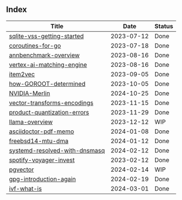 ## Index

Title                                                           |Date       |Status
----------------------------------------------------------------|-----------|-------
[sqlite-vss-getting-started](./sqlite-vss-getting-started)      |2023-07-12 |Done
[coroutines-for-go](./coroutines-for-go)                        |2023-07-18 |Done
[annbenchmark-overview](./annbenchmark-overview)                |2023-08-16 |Done
[vertex-ai-matching-engine](./vertex-ai-matching-engine)        |2023-08-16 |Done
[item2vec](./item2vec)                                          |2023-09-05 |Done
[how-GOROOT-determined](./how-GOROOT-determined)                |2023-10-05 |Done
[NVIDIA-Merlin](./NVIDIA-Merlin)                                |2024-10-25 |Done
[vector-transforms-encodings](./vector-transforms-encodings)    |2023-11-15 |Done
[product-quantization-errors](./product-quantization-errors)    |2023-11-29 |Done
[llama-overview](./llama-overview)                              |2023-12-12 |WIP
[asciidoctor-pdf-memo](./asciidoctor-pdf-memo)                  |2024-01-08 |Done
[freebsd14-mtu-dma](./freebsd14-mtu-dma)                        |2024-01-12 |Done
[systemd-resolved-with-dnsmasq](./systemd-resolved-with-dnsmasq)|2024-02-12 |Done
[spotify-voyager-invest](./spotify-voyager-invest)              |2023-02-12 |Done
[pgvector](./pgvector)                                          |2024-02-14 |WIP
[gpg-introduction-again](./gpg-introduction-again)              |2024-02-19 |Done
[ivf-what-is](./ivf-what-is)                                    |2024-03-01 |Done
